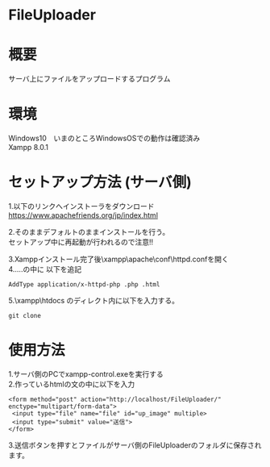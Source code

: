 # FileUploader　　
# 概要  
サーバ上にファイルをアップロードするプログラム  
# 環境　　
Windows10　いまのところWindowsOSでの動作は確認済み    
Xampp 8.0.1  
  
# セットアップ方法  (サーバ側)
1.以下のリンクへインストーラをダウンロード  
https://www.apachefriends.org/jp/index.html  
  
2.そのままデフォルトのままインストールを行う。  
セットアップ中に再起動が行われるので注意!!  
  
3.Xamppインストール完了後\xampp\apache\conf\httpd.confを開く    
4.<IfModule   mime_module>….</IfModule>の中に 以下を追記
```
AddType application/x-httpd-php .php .html
```
5.\xampp\htdocs のディレクト内に以下を入力する。  
```
git clone 
```
# 使用方法
1.サーバ側のPCでxampp-control.exeを実行する  
2.作っているhtmlの文の中に以下を入力  
```
<form method="post" action="http://localhost/FileUploader/" enctype="multipart/form-data">
 <input type="file" name="file" id="up_image" multiple>
 <input type="submit" value="送信">
</form>
```
3.送信ボタンを押すとファイルがサーバ側のFileUploaderのフォルダに保存されます。  
